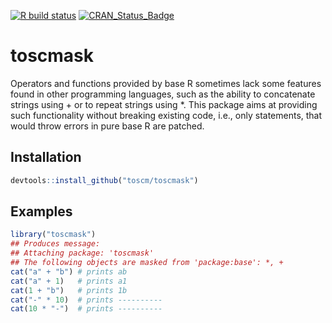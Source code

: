 <!-- badges: start -->
[![R build status](https://github.com/toscm/toscmask/workflows/R-CMD-check/badge.svg)](https://github.com/toscm/toscmask/actions)
[![CRAN_Status_Badge](https://www.r-pkg.org/badges/version/toscmask)](https://cran.r-project.org/package=toscmask)
<!-- badges: end -->

# toscmask

Operators and functions provided by base R sometimes lack some
features found in other programming languages, such as the ability to
concatenate strings using + or to repeat strings using *. This package aims
at providing such functionality without breaking existing code, i.e., only
statements, that would throw errors in pure base R are patched.

## Installation

```R
devtools::install_github("toscm/toscmask")
```

## Examples

```R
library("toscmask")
## Produces message:
## Attaching package: 'toscmask'
## The following objects are masked from 'package:base': *, +
cat("a" + "b") # prints ab
cat("a" + 1)   # prints a1
cat(1 + "b")   # prints 1b
cat("-" * 10)  # prints ----------
cat(10 * "-")  # prints ----------
```
